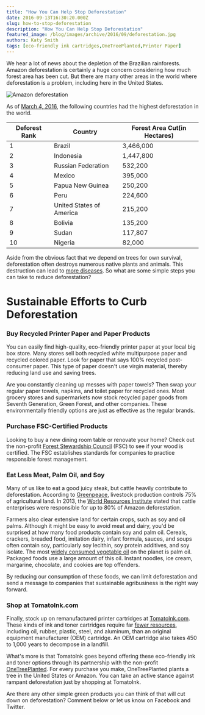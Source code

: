 ```yaml
---
title: "How You Can Help Stop Deforestation"
date: 2016-09-13T16:30:20.000Z
slug: how-to-stop-deforestation
description: "How You Can Help Stop Deforestation"
featured_image: /blog/images/archive/2016/09/deforestation.jpg
authors: Katy Smith
tags: [eco-friendly ink cartridges,OneTreePlanted,Printer Paper]
---
```


We hear a lot of news about the depletion of the Brazilian rainforests. Amazon deforestation is certainly a huge concern considering how much forest area has been cut. But there are many other areas in the world where deforestation is a problem, including here in the United States.

![Amazon deforestation](/blog/images/archive/2016/09/rainforest-deforestation-632x474.jpg)

As of [March 4, 2016](http://www.mapsofworld.com/world-top-ten/countries-with-highest-deforestation-map.html), the following countries had the highest deforestation in the world.

| **Deforest Rank** | **Country**              | **Forest Area Cut(in Hectares)** |
| ----------------- | ------------------------ | -------------------------------- |
| 1                 | Brazil                   | 3,466,000                        |
| 2                 | Indonesia                | 1,447,800                        |
| 3                 | Russian Federation       | 532,200                          |
| 4                 | Mexico                   | 395,000                          |
| 5                 | Papua New Guinea         | 250,200                          |
| 6                 | Peru                     | 224,600                          |
| 7                 | United States of America | 215,200                          |
| 8                 | Bolivia                  | 135,200                          |
| 9                 | Sudan                    | 117,807                          |
| 10                | Nigeria                  | 82,000                           |

Aside from the obvious fact that we depend on trees for own survival, deforestation often destroys numerous native plants and animals. This destruction can lead to [more diseases](https://en.wikipedia.org/wiki/Deforestation#Public%5FHealth%5FContext). So what are some simple steps you can take to reduce deforestation?

# Sustainable Efforts to Curb Deforestation

### Buy Recycled Printer Paper and Paper Products

You can easily find high-quality, eco-friendly printer paper at your local big box store. Many stores sell both recycled white multipurpose paper and recycled colored paper. Look for paper that says 100% recycled post-consumer paper. This type of paper doesn't use virgin material, thereby reducing land use and saving trees.

Are you constantly cleaning up messes with paper towels? Then swap your regular paper towels, napkins, and toilet paper for recycled ones. Most grocery stores and supermarkets now stock recycled paper goods from Seventh Generation, Green Forest, and other companies. These environmentally friendly options are just as effective as the regular brands.

### Purchase FSC-Certified Products

Looking to buy a new dining room table or renovate your home? Check out the non-profit [Forest Stewardship Council](http://www.fscus.org/) (FSC) to see if your wood is certified. The FSC establishes standards for companies to practice responsible forest management.

### Eat Less Meat, Palm Oil, and Soy

Many of us like to eat a good juicy steak, but cattle heavily contribute to deforestation. According to [Greenpeace](http://www.greenpeace.org/usa/sustainable-agriculture/issues/meat/), livestock production controls 75% of agricultural land. In 2013, the [World Resources Institute](http://www.wri.org/publication/creating-sustainable-food-future-interim-findings) stated that cattle enterprises were responsible for up to 80% of Amazon deforestation.

Farmers also clear extensive land for certain crops, such as soy and oil palms. Although it might be easy to avoid meat and dairy, you'd be surprised at how many food products contain soy and palm oil. Cereals, crackers, breaded food, imitation dairy, infant formula, sauces, and soups often contain soy, particularly soy lecithin, soy protein additives, and soy isolate. The most [widely consumed vegetable oil](http://www.worldwildlife.org/pages/which-everyday-products-contain-palm-oil) on the planet is palm oil. Packaged foods use a large amount of this oil. Instant noodles, ice cream, margarine, chocolate, and cookies are top offenders.

By reducing our consumption of these foods, we can limit deforestation and send a message to companies that sustainable agribusiness is the right way forward.

### Shop at TomatoInk.com

Finally, stock up on remanufactured printer cartridges at [TomatoInk.com](https://www.tomatoink.com/). These kinds of ink and toner cartridges require far [fewer resources](https://www.tomatoink.com/environmentally-friendly-green-ink-and-toner-cartridges), including oil, rubber, plastic, steel, and aluminum, than an original equipment manufacturer (OEM) cartridge. An OEM cartridge also takes 450 to 1,000 years to decompose in a landfill.

What's more is that TomatoInk goes beyond offering these eco-friendly ink and toner options through its partnership with the non-profit [OneTreePlanted](https://www.tomatoink.com). For every purchase you make, OneTreePlanted plants a tree in the United States or Amazon. You can take an active stance against rampant deforestation just by shopping at TomatoInk.

Are there any other simple green products you can think of that will cut down on deforestation? Comment below or let us know on Facebook and Twitter.